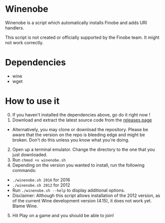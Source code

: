# Winenobe
Winenobe is a script which automatically installs Finobe and adds URI handlers.

This script is not created or officially supported by the Finobe team. It might not work correctly.
# Dependencies
- wine
- wget
# How to use it
0. If you haven't installed the dependencies above, go do it right now !
1. Download and extract the latest source code from the [releases page](https://github.com/LeadRDRK/Winenobe/releases)
- Alternatively, you may clone or download the repository. Please be aware that the version on the repo is bleeding edge and might be broken. Don't do this unless you know what you're doing.
2. Open up a terminal emulator. Change the directory to the one that you just downloaded.
3. Run `chmod +x winenobe.sh`
4. Depending on the version you wanted to install, run the following commands:
- `./winenobe.sh 2016` for 2016
- `./winenobe.sh 2012` for 2012
- Run `./winenobe.sh --help` to display additional options.
- Disclaimer: Although this script allows installation of the 2012 version, as of the current Wine development version (4.15), it does not work yet. Blame Wine.
5. Hit Play on a game and you should be able to join!
